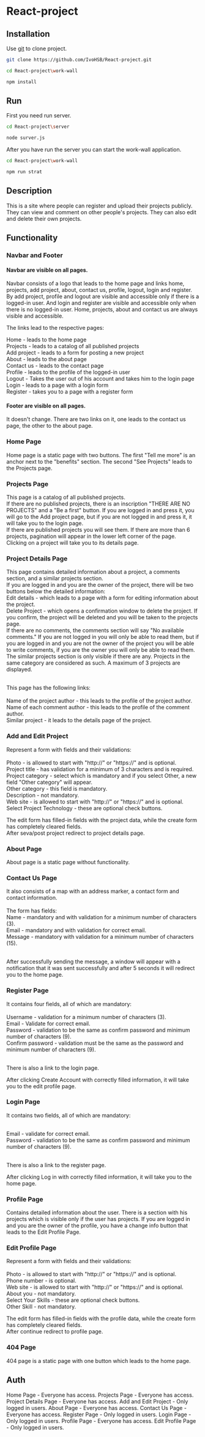 # React-project

## Installation

Use [git](https://git-scm.com/downloads) to clone project.

```bash
git clone https://github.com/IvoHSB/React-project.git

cd React-project\work-wall

npm install
```

## Run

First you need run server.

```bash
cd React-project\server

node surver.js
```
Аfter you have run the server you can start the work-wall application.

```bash
cd React-project\work-wall

npm run strat
```
## Description
This is a site where people can register and upload their projects publicly. They can view and comment on other people's projects. They can also edit and delete their own projects.

## Functionality

### Navbar and Footer

#### Navbar are visible on all pages.
Navbar consists of a logo that leads to the home page and links home, projects, add project, about, contact us, profile, logout, login and register. By add project, profile and logout are visible and accessible only if there is a logged-in user. And login and register are visible and accessible only when there is no logged-in user.
Home, projects, about and contact us are always visible and accessible.

The links lead to the respective pages:

Home - leads to the home page <br />
Projects - leads to a catalog of all published projects <br />
Add project - leads to a form for posting a new project <br />
About - leads to the about page <br />
Contact us - leads to the contact page <br />
Profile - leads to the profile of the logged-in user <br />
Logout - Takes the user out of his account and takes him to the login page <br />
Login - leads to a page with a login form <br />
Register - takes you to a page with a register form

#### Footer are visible on all pages.
It doesn't change. There are two links on it, one leads to the contact us page, the other to the about page.

### Home Page

Home page is a static page with two buttons.
The first "Tell me more" is an anchor next to the "benefits" section.
The second "See Projects" leads to the Projects page.

### Projects Page

This page is a catalog of all published projects. <br />
If there are no published projects, there is an inscription "THERE ARE NO PROJECTS" and a "Be a first" button. If you are logged in and press it, you will go to the Add project page, but if you are not logged in and press it, it will take you to the login page. <br />
If there are published projects you will see them.
If there are more than 6 projects, pagination will appear in the lower left corner of the page. <br /> 
Clicking on a project will take you to its details page.

###  Project Details Page

This page contains detailed information about a project, a comments section, and a similar projects section.<br />
If you are logged in and you are the owner of the project, there will be two buttons below the detailed information: <br />
Edit details - which leads to a page with a form for editing information about the project. <br />
Delete Project - which opens a confirmation window to delete the project. If you confirm, the project will be deleted and you will be taken to the projects page. <br />
If there are no comments, the comments section will say "No available comments."
If you are not logged in you will only be able to read them, but if you are logged in and you are not the owner of the project you will be able to write comments, if you are the owner you will only be able to read them. <br />
The similar projects section is only visible if there are any. Projects in the same category are considered as such. A maximum of 3 projects are displayed.
<br /><br />

This page has the following links:<br />
<br />
Name of the project author - this leads to the profile of the project author.<br />
Name of each comment author - this leads to the profile of the comment author.<br />
Similar project - it leads to the details page of the project.

### Add and Edit Project

Represent a form with fields and their validations: <br /> <br />
Photo - is allowed to start with "http://" or "https://" and is optional.<br />
Project title - has validation for a minimum of 3 characters and is required.<br />
Project category - select which is mandatory and if you select Other, a new field "Other category" will appear.<br />
Other category - this field is mandatory.<br />
Description - not mandatory.<br />
Web site - is allowed to start with "http://" or "https://" and is optional.<br />
Select Project Technology - these are optional check buttons.<br />

The edit form has filled-in fields with the project data, while the create form has completely cleared fields.<br />
After seva/post project redirect to project details page.

### About Page

About page is a static page without functionality.

### Contact Us Page

It also consists of a map with an address marker, a contact form and contact information.<br />
<br />
The form has fields:<br />
Name - mandatory and with validation for a minimum number of characters (3).<br />
Email - mandatory and with validation for correct email.<br />
Message - mandatory with validation for a minimum number of characters (15).<br /><br />

After successfully sending the message, a window will appear with a notification that it was sent successfully and after 5 seconds it will redirect you to the home page.

### Register Page

It contains four fields, all of which are mandatory:<br /><br />
Username - validation for a minimum number of characters (3).<br />
Email - Validate for correct email.<br />
Password - validation to be the same as confirm password and minimum number of characters (9).<br />
Confirm password - validation must be the same as the password and minimum number of characters (9).<br /><br />

There is also a link to the login page. <br />

After clicking Create Account with correctly filled information, it will take you to the edit profile page.

### Login Page

It contains two fields, all of which are mandatory:<br /><br />

Email - validate for correct email.<br />
Password - validation to be the same as confirm password and minimum number of characters (9).<br /><br />

There is also a link to the register page. <br />

After clicking Log in with correctly filled information, it will take you to the home page.

### Profile Page

Contains detailed information about the user. There is a section with his projects which is visible only if the user has projects. If you are logged in and you are the owner of the profile, you have a change info button that leads to the Edit Profile Page.

### Edit Profile Page

Represent a form with fields and their validations: <br /> <br />
Photo - is allowed to start with "http://" or "https://" and is optional.<br />
Phone number - is optional.<br />
Web site - is allowed to start with "http://" or "https://" and is optional.<br />
About you - not mandatory.<br />
Select Your Skills - these are optional check buttons.<br />
Other Skill - not mandatory.<br />

The edit form has filled-in fields with the profile data, while the create form has completely cleared fields.<br />
After continue redirect to profile page.

### 404 Page 

404 page is a static page with one button which leads to the home page.

## Auth

Home Page - Everyone has access.
Projects Page - Everyone has access.
Project Details Page - Everyone has access.
Add and Edit Project - Only logged in users.
About Page - Everyone has access.
Contact Us Page - Everyone has access.
Register Page - Only logged in users.
Login Page - Only logged in users.
Profile Page - Everyone has access.
Edit Profile Page - Only logged in users.
